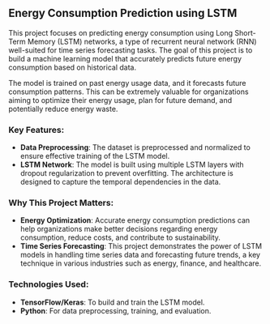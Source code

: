 

## Energy Consumption Prediction using LSTM ##

This project focuses on predicting energy consumption using Long Short-Term Memory (LSTM) networks, a type of recurrent neural network (RNN) well-suited for time series forecasting tasks. The goal of this project is to build a machine learning model that accurately predicts future energy consumption based on historical data. 

The model is trained on past energy usage data, and it forecasts future consumption patterns. This can be extremely valuable for organizations aiming to optimize their energy usage, plan for future demand, and potentially reduce energy waste.

### Key Features:
- **Data Preprocessing**: The dataset is preprocessed and normalized to ensure effective training of the LSTM model.
- **LSTM Network**: The model is built using multiple LSTM layers with dropout regularization to prevent overfitting. The architecture is designed to capture the temporal dependencies in the data.

### Why This Project Matters:
- **Energy Optimization**: Accurate energy consumption predictions can help organizations make better decisions regarding energy consumption, reduce costs, and contribute to sustainability.
- **Time Series Forecasting**: This project demonstrates the power of LSTM models in handling time series data and forecasting future trends, a key technique in various industries such as energy, finance, and healthcare.

### Technologies Used:
- **TensorFlow/Keras**: To build and train the LSTM model.
- **Python**: For data preprocessing, training, and evaluation.

